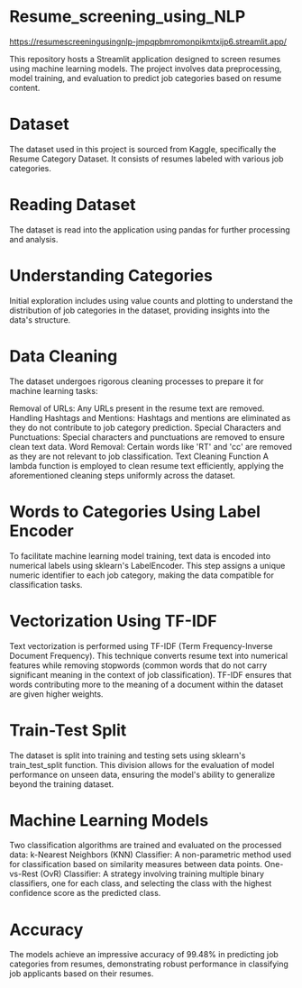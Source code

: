 # Resume_screening_using_NLP



https://resumescreeningusingnlp-jmpqpbmromonpikmtxijp6.streamlit.app/

This repository hosts a Streamlit application designed to screen resumes using machine learning models. The project involves data preprocessing, model training, and evaluation to predict job categories based on resume content.

# Dataset
The dataset used in this project is sourced from Kaggle, specifically the Resume Category Dataset. It consists of resumes labeled with various job categories.

# Reading Dataset
The dataset is read into the application using pandas for further processing and analysis.

# Understanding Categories
Initial exploration includes using value counts and plotting to understand the distribution of job categories in the dataset, providing insights into the data's structure.

# Data Cleaning
The dataset undergoes rigorous cleaning processes to prepare it for machine learning tasks:

Removal of URLs: Any URLs present in the resume text are removed.
Handling Hashtags and Mentions: Hashtags and mentions are eliminated as they do not contribute to job category prediction.
Special Characters and Punctuations: Special characters and punctuations are removed to ensure clean text data.
Word Removal: Certain words like 'RT' and 'cc' are removed as they are not relevant to job classification.
Text Cleaning Function
A lambda function is employed to clean resume text efficiently, applying the aforementioned cleaning steps uniformly across the dataset.

# Words to Categories Using Label Encoder
To facilitate machine learning model training, text data is encoded into numerical labels using sklearn's LabelEncoder. This step assigns a unique numeric identifier to each job category, making the data compatible for classification tasks.

# Vectorization Using TF-IDF
Text vectorization is performed using TF-IDF (Term Frequency-Inverse Document Frequency). This technique converts resume text into numerical features while removing stopwords (common words that do not carry significant meaning in the context of job classification). TF-IDF ensures that words contributing more to the meaning of a document within the dataset are given higher weights.

# Train-Test Split
The dataset is split into training and testing sets using sklearn's train_test_split function. This division allows for the evaluation of model performance on unseen data, ensuring the model's ability to generalize beyond the training dataset.

# Machine Learning Models
Two classification algorithms are trained and evaluated on the processed data:
k-Nearest Neighbors (KNN) Classifier: A non-parametric method used for classification based on similarity measures between data points.
One-vs-Rest (OvR) Classifier: A strategy involving training multiple binary classifiers, one for each class, and selecting the class with the highest confidence score as the predicted class.

# Accuracy
The models achieve an impressive accuracy of 99.48% in predicting job categories from resumes, demonstrating robust performance in classifying job applicants based on their resumes.

